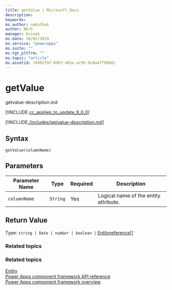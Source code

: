 ```yaml
---
title: getValue | Microsoft Docs
description: 
keywords:
ms.author: nabuthuk
author: Nkrb
manager: kvivek
ms.date: 10/01/2019
ms.service: "powerapps"
ms.suite: ""
ms.tgt_pltfrm: ""
ms.topic: "article"
ms.assetid: 74992f97-89b7-401e-ac95-9c8a47f990d1
---
```


# getValue

getvalue-description.md

[!INCLUDE [cc_applies_to_update_9_0_0](../../../../includes/cc_applies_to_update_9_0_0.md)]

[!INCLUDE[./includes/getvalue-description.md](./includes/getvalue-description.md)]

## Syntax

`getValue(columnName)`

## Parameters

| Parameter Name|Type|Required|Description|
| ------------- |----|--------|-----------|
|`columnName`|`String`|Yes|Logical name of the entity attribute.|

## Return Value

Type: `string | Date | number | boolean |` [Entityreference](../entityreference.md)[]

### Related topics

### Related topics

[Entity](../entity.md)<br/>
[Power Apps component framework API reference](../../reference/index.md)<br/>
[Power Apps component framework overview](../../overview.md)